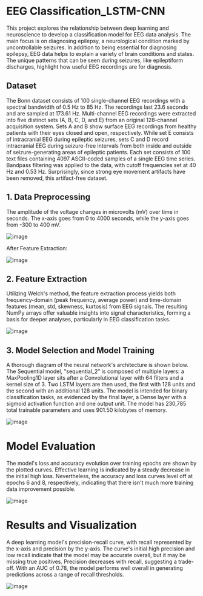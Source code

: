 # EEG Classification_LSTM-CNN

This project explores the relationship between deep learning and neuroscience to develop a classification model for EEG data analysis. The main focus is on diagnosing epilepsy, a neurological condition marked by uncontrollable seizures. In addition to being essential for diagnosing epilepsy, EEG data helps to explain a variety of brain conditions and states. The unique patterns that can be seen during seizures, like epileptiform discharges, highlight how useful EEG recordings are for diagnosis.


## Dataset
The Bonn dataset consists of 100 single-channel EEG recordings with a spectral bandwidth of 0.5 Hz to 85 Hz. The recordings last 23.6 seconds and are sampled at 173.61 Hz. Multi-channel EEG recordings were extracted into five distinct sets (A, B, C, D, and E) from an original 128-channel acquisition system. Sets A and B show surface EEG recordings from healthy patients with their eyes closed and open, respectively. While set E consists of intracranial EEG during epileptic seizures, sets C and D record intracranial EEG during seizure-free intervals from both inside and outside of seizure-generating areas of epileptic patients. Each set consists of 100 text files containing 4097 ASCII-coded samples of a single EEG time series. Bandpass filtering was applied to the data, with cutoff frequencies set at 40 Hz and 0.53 Hz. Surprisingly, since strong eye movement artifacts have been removed, this artifact-free dataset.

## 1. Data Preprocessing

The amplitude of the voltage changes in microvolts (mV) over time in seconds. The x-axis goes from 0 to 4000 seconds, while the y-axis goes from -300 to 400 mV.

![image](https://github.com/Samhita-kolluri/EEGClassification_LSTM-CNN/assets/65637090/83dbc6c3-341a-4f60-8576-054379083f85)

After Feature Extraction:


![image](https://github.com/Samhita-kolluri/EEGClassification_LSTM-CNN/assets/65637090/36c37eb1-08d6-472b-8fd1-5a4bb7e58353)



## 2. Feature Extraction

Utilizing Welch's method, the feature extraction process yields both frequency-domain (peak frequency, average power) and time-domain features (mean, std, skewness, kurtosis) from EEG signals. The resulting NumPy arrays offer valuable insights into signal characteristics, forming a basis for deeper analyses, particularly in EEG classification tasks.

![image](https://github.com/Samhita-kolluri/EEGClassification_LSTM-CNN/assets/65637090/cfab5941-3901-4ae1-9f4a-0c7237714caa)


## 3. Model Selection and Model Training

 A thorough diagram of the neural network's architecture is shown below. The Sequential model, "sequential_2" is composed of multiple layers: a MaxPooling1D layer sits after a Convolutional layer with 64 filters and a kernel size of 3. Two LSTM layers are then used, the first with 128 units and the second with an additional 128 units. The model is intended for binary classification tasks, as evidenced by the final layer, a Dense layer with a sigmoid activation function and one output unit. The model has 230,785 total trainable parameters and uses 901.50 kilobytes of memory.
 
![image](https://github.com/Samhita-kolluri/EEGClassification_LSTM-CNN/assets/65637090/6535f7d3-58b2-4ccc-ad0f-c2209f2759ff)


# Model Evaluation

The model's loss and accuracy evolution over training epochs are shown by the plotted
curves. Effective learning is indicated by a steady decrease in the initial high loss. Nevertheless, the accuracy and loss curves level off at epochs 6 and 8, respectively, indicating that there isn't much more training data improvement possible.

![image](https://github.com/Samhita-kolluri/EEGClassification_LSTM-CNN/assets/65637090/08e46732-2aaf-4ef5-9d2e-097d2ff9fe8b)


# Results and Visualization

A deep learning model's precision-recall curve, with recall represented by the x-axis and precision by the y-axis. The curve's initial high precision and low recall indicate that the model may be accurate overall, but it may be missing true positives. Precision decreases with recall, suggesting a trade-off. With an AUC of 0.78, the model performs well overall in generating predictions across a range of recall thresholds.


![image](https://github.com/Samhita-kolluri/EEGClassification_LSTM-CNN/assets/65637090/5f034dca-e8fa-4ad6-b789-c7e2546cf50d)


